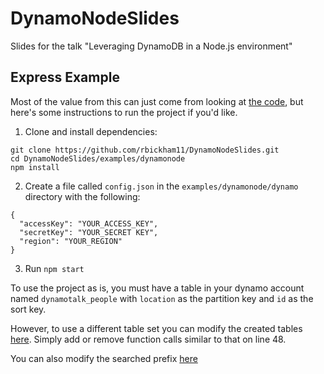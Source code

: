 # DynamoNodeSlides
Slides for the talk "Leveraging DynamoDB in a Node.js environment"

## Express Example
Most of the value from this can just come from looking at [the code](./examples/dynamonode), but here's some instructions to run the project if you'd like. 

1. Clone and install dependencies:
```
git clone https://github.com/rbickham11/DynamoNodeSlides.git
cd DynamoNodeSlides/examples/dynamonode
npm install
```

2. Create a file called `config.json` in the `examples/dynamonode/dynamo` directory with the following:
```
{
  "accessKey": "YOUR_ACCESS_KEY",
  "secretKey": "YOUR_SECRET KEY",
  "region": "YOUR_REGION"
}
```

3. Run `npm start`

To use the project as is, you must have a table in your dynamo account named `dynamotalk_people` with `location` as the partition key and `id` as the sort key. 

However, to use a different table set you can modify the created tables [here](./examples/dynamonode/dynamo/tablecollection.js#L48). Simply add or remove function calls similar to that on line 48.

You can also modify the searched prefix [here](./examples/dynamonode/bin/www#L75)
